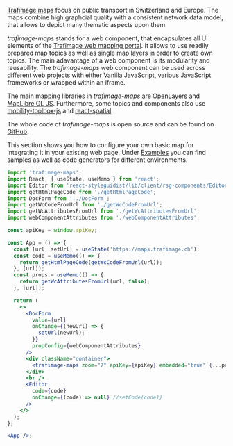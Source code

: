 [Trafimage maps](https://company.sbb.ch/en/sbb-as-business-partner/services/trafimage-maps-and-station-plans.html) focus on public transport in Switzerland and Europe. The maps combine high graphcial quality with a consistent network data model, that allows to depict many thematic aspects upon them.

_trafimage-maps_ stands for a web component, that encapsulates all UI elements of the [Trafimage web mapping portal](https://maps.trafimage.ch/). It allows to use readily prepared map topics as well as single map [layers](/docjs.html) in order to create own topics. The main adavantage of a web component is its modularity and reusability. The _trafimage-maps_ web component can be used across different web projects with either Vanilla JavaScript, various JavaScript frameworks or wrapped within an iframe.

The main mapping libraries in _trafimage-maps_ are [OpenLayers](https://openlayers.org/) and [MapLibre GL JS](https://maplibre.org/projects/maplibre-gl-js/). Furthermore, some topics and components also use [mobility-toolbox-js](https://mobility-toolbox-js.geops.io/) and [react-spatial](https://react-spatial.geops.io).

The whole code of _trafimage-maps_ is open source and can be found on [GitHub](https://github.com/geops/trafimage-maps).

This section shows you how to configure your own basic map for integrating it in your existing web page. Under [Examples](/#/Examples/Vanilla%20JS/Construction) you can find samples as well as code generators for different environments.

```jsx
import 'trafimage-maps';
import React, { useState, useMemo } from 'react';
import Editor from 'react-styleguidist/lib/client/rsg-components/Editor';
import getHtmlPageCode from './getHtmlPageCode';
import DocForm from '../DocForm';
import getWcCodeFromUrl from './getWcCodeFromUrl';
import getWcAttributesFromUrl from './getWcAttributesFromUrl';
import webComponentAttributes from './webComponentAttributes';

const apiKey = window.apiKey;

const App = () => {
  const [url, setUrl] = useState('https://maps.trafimage.ch');
  const code = useMemo(() => {
    return getHtmlPageCode(getWcCodeFromUrl(url));
  }, [url]);
  const props = useMemo(() => {
    return getWcAttributesFromUrl(url, false);
  }, [url]);

  return (
    <>
      <DocForm
        value={url}
        onChange={(newUrl) => {
          setUrl(newUrl);
        }}
        propConfig={webComponentAttributes}
      />
      <div className="container">
        <trafimage-maps zoom="7" apiKey={apiKey} embedded="true" {...props} />
      </div>
      <br />
      <Editor
        code={code}
        onChange={(code) => null} //setCode(code)}
      />
    </>
  );
};

<App />;
```

